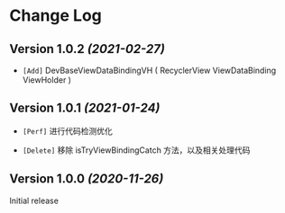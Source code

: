 Change Log
==========

Version 1.0.2 *(2021-02-27)*
----------------------------

* `[Add]` DevBaseViewDataBindingVH ( RecyclerView ViewDataBinding ViewHolder )

Version 1.0.1 *(2021-01-24)*
----------------------------

* `[Perf]` 进行代码检测优化

* `[Delete]` 移除 isTryViewBindingCatch 方法，以及相关处理代码

Version 1.0.0 *(2020-11-26)*
----------------------------

 Initial release
